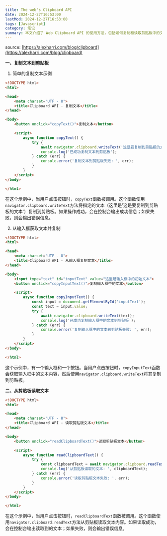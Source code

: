 ```yaml
---
title: The web's Clipboard API  
date: 2024-12-27T16:53:00  
lastMod: 2024-12-27T16:53:00  
tags: [Javascript]  
category: 笔记  
summary: 本文介绍了 Web Clipboard API 的使用方法，包括如何复制和读取剪贴板中的文本，提供了详细的代码示例和解释。
---
```


source: [https://alexharri.com/blog/clipboard](https://alexharri.com/blog/clipboard)

**一、复制文本到剪贴板**

1. 简单的复制文本示例
```html
<!DOCTYPE html>
<html>

<head>
    <meta charset="UTF - 8">
    <title>Clipboard API - 复制文本</title>
</head>

<body>
    <button onclick="copyText()">复制文本</button>

    <script>
        async function copyText() {
            try {
                await navigator.clipboard.writeText('这是要复制到剪贴板的文本');
                console.log('已成功复制文本到剪贴板');
            } catch (err) {
                console.error('复制文本到剪贴板失败: ', err);
            }
        }
    </script>
</body>

</html>
```
在这个示例中，当用户点击按钮时，`copyText`函数被调用。这个函数使用`navigator.clipboard.writeText`方法将指定的文本（这里是'这是要复制到剪贴板的文本'）复制到剪贴板。如果操作成功，会在控制台输出成功信息；如果失败，则会输出错误信息。

2. 从输入框获取文本并复制
```html
<!DOCTYPE html>
<html>

<head>
    <meta charset="UTF - 8">
    <title>Clipboard API - 从输入框复制文本</title>
</head>

<body>
    <input type="text" id="inputText" value="这里是输入框中的初始文本">
    <button onclick="copyInputText()">复制输入框中的文本</button>

    <script>
        async function copyInputText() {
            const input = document.getElementById('inputText');
            const text = input.value;
            try {
                await navigator.clipboard.writeText(text);
                console.log('已成功复制输入框中的文本到剪贴板');
            } catch (err) {
                console.error('复制输入框中的文本到剪贴板失败: ', err);
            }
        }
    </script>
</body>

</html>
```
这个示例中，有一个输入框和一个按钮。当用户点击按钮时，`copyInputText`函数会获取输入框中的文本内容，然后使用`navigator.clipboard.writeText`将其复制到剪贴板。

**二、从剪贴板读取文本**

```html
<!DOCTYPE html>
<html>

<head>
    <meta charset="UTF - 8">
    <title>Clipboard API - 读取剪贴板文本</title>
</head>

<body>
    <button onclick="readClipboardText()">读取剪贴板文本</button>

    <script>
        async function readClipboardText() {
            try {
                const clipboardText = await navigator.clipboard.readText();
                console.log('从剪贴板读取的文本: ', clipboardText);
            } catch (err) {
                console.error('读取剪贴板文本失败: ', err);
            }
        }
    </script>
</body>

</html>
```
在这个示例中，当用户点击按钮时，`readClipboardText`函数被调用。这个函数使用`navigator.clipboard.readText`方法从剪贴板读取文本内容。如果读取成功，会在控制台输出读取到的文本；如果失败，则会输出错误信息。